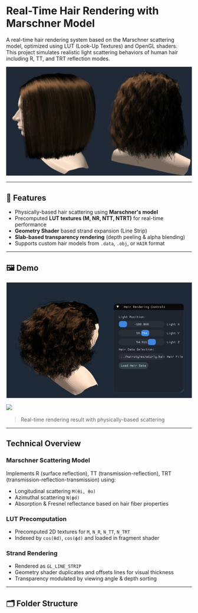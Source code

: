 # Real-Time Hair Rendering with Marschner Model

A real-time hair rendering system based on the Marschner scattering model, optimized using LUT (Look-Up Textures) and OpenGL shaders.  
This project simulates realistic light scattering behaviors of human hair including R, TT, and TRT reflection modes.

<img src="represent.png" width="600"/>

---

## 📌 Features

- Physically-based hair scattering using **Marschner's model**
- Precomputed **LUT textures (M, NR, NTT, NTRT)** for real-time performance
- **Geometry Shader** based strand expansion (Line Strip)
- **Slab-based transparency rendering** (depth peeling & alpha blending)
- Supports custom hair models from `.data`, `.obj`, or `HAIR` format

---

## 🖼️ Demo
![alt text](image.png)

<img src="wCurly.png" width="600">


> Real-time rendering result with physically-based scattering

---

##  Technical Overview

###  Marschner Scattering Model
Implements R (surface reflection), TT (transmission-reflection), TRT (transmission-reflection-transmission) using:

- Longitudinal scattering `M(θi, θo)`
- Azimuthal scattering `N(ϕd)`
- Absorption & Fresnel reflectance based on hair fiber properties

###  LUT Precomputation
- Precomputed 2D textures for `M`, `N_R`, `N_TT`, `N_TRT`
- Indexed by `cos(θd)`, `cos(ϕd)` and loaded in fragment shader

###  Strand Rendering
- Rendered as `GL_LINE_STRIP`
- Geometry shader duplicates and offsets lines for visual thickness
- Transparency modulated by viewing angle & depth sorting

---

## 🗂️ Folder Structure


